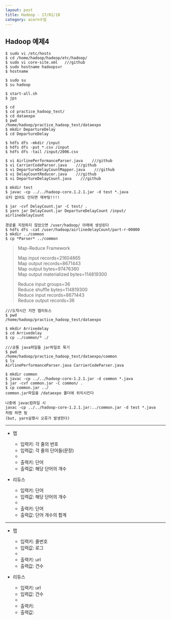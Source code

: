 ```yaml
---
layout: post
title: Hadoop - 17/01/18
category: acorn수업
---
```


## Hadoop 예제4

```
$ sudo vi /etc/hosts
$ cd /home/hadoop/hadoop/etc/hadoop/
$ sudo vi core-site.xml   ///github
$ sudo hostname hadoopsvr
$ hostname

$ sudo su
$ su hadoop

$ start-all.sh
$ jps

$ cd
$ cd practice_hadoop_test/
$ cd dataexpo
$ pwd
/home/hadoop/practice_hadoop_test/dataexpo
$ mkdir DepartureDelay
$ cd DepartureDelay

$ hdfs dfs -mkdir /input
$ hdfs dfs -put *.csv /input
$ hdfs dfs -tail /input/2006.csv

$ vi AirlinePerformanceParser.java    ///github
$ vi CarrierCodeParser.java    ///github
$ vi DepartureDelayCountMapper.java    ///github
$ vi DelayCountReducer.java    ///github
$ vi DepartureDelayCount.java    ///github

$ mkdir test
$ javac -cp ../../hadoop-core.1.2.1.jar -d test *.java
오타 없어도 안되면 재부팅!!!!

$ jar -cvf DelayCount.jar -C test/ .
$ yarn jar DelayCount.jar DepartureDelayCount /input/ airlinedelayCount

경로를 지정하지 않았으면 /user/hadoop/ 아래에 생성된다
$ hdfs dfs -cat /user/hadoop/airlinedelayCount/part-r-00000
$ mkdir ../common
$ cp *Parser* ../common
```

> Map-Reduce Framework  
>  
> Map input records=21604865  
  Map output records=8671443  
  Map output bytes=97476360  
  Map output materialized bytes=114819300  
>  
> Reduce input groups=36  
  Reduce shuffle bytes=114819300  
  Reduce input records=8671443  
  Reduce output records=36  

```
///도착시간 지연 맵리듀스
$ pwd
/home/hadoop/practice_hadoop_test/dataexpo

$ mkdir Arrivedelay
$ cd Arrivedelay
$ cp ../common/* ./
```

```
///공통 java파일들 jar파일로 묶기
$ pwd
/home/hadoop/practice_hadoop_test/dataexpo/common
$ ls
AirlinePerformanceParser.java CarrierCodeParser.java

$ mkdir common
$ javac -cp ../../hadoop-core-1.2.1.jar -d common *.java
$ jar -cvf common.jar -C common/ .
$ cp common.jar ../
common.jar파일을 /dataexpo 폴더에 위치시킨다

나중에 javac컴파일 시
javac -cp ../../hadoop-core-1.2.1.jar:../common.jar -d test *.java
처럼 하면 됨
(but, yarn실행시 오류가 발생한다)
```

---

- 맵
  - 입력키: 각 줄의 번호
  - 입력값: 각 줄의 단어들(문장)
  - 
  - 출력키: 단어
  - 출력값: 해당 단어의 개수

- 리듀스
  - 입력키: 단어
  - 입력값: 해당 단어의 개수
  - 
  - 출력키: 단어
  - 출력값: 단어 개수의 합계

---

- 맵
  - 입력키: 줄번호
  - 입력값: 로그
  - 
  - 출력키: url
  - 출력값: 건수

- 리듀스
  - 입력키: url
  - 입력값: 건수
  - 
  - 출력키:
  - 출력값:
